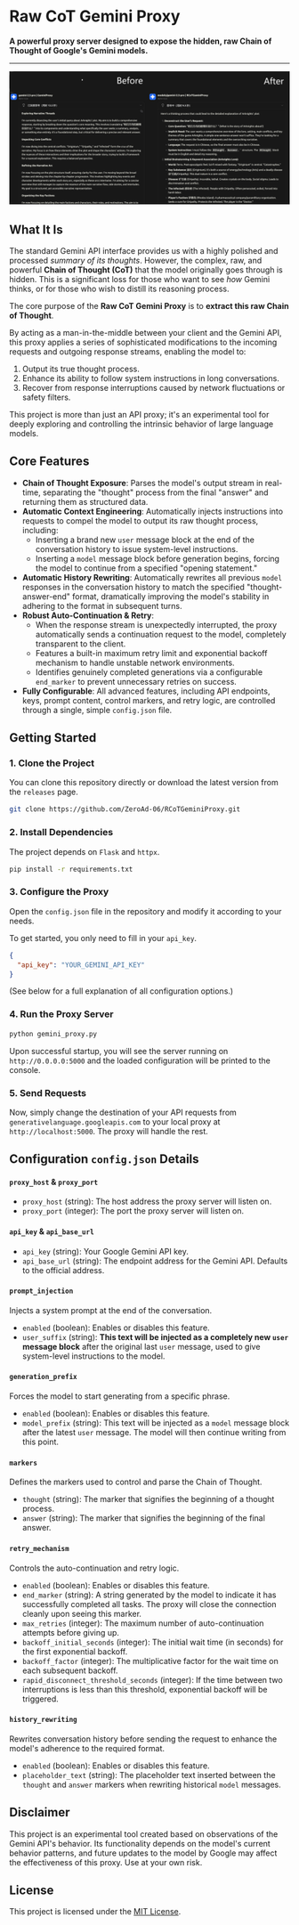# Raw CoT Gemini Proxy 

**A powerful proxy server designed to expose the hidden, raw Chain of Thought of Google's Gemini models.**

---

![Demonstration](img_en.png)

## What It Is

The standard Gemini API interface provides us with a highly polished and processed *summary of its thoughts*. However, the complex, raw, and powerful **Chain of Thought (CoT)** that the model originally goes through is hidden. This is a significant loss for those who want to see *how* Gemini thinks, or for those who wish to distill its reasoning process.

The core purpose of the **Raw CoT Gemini Proxy** is to **extract this raw Chain of Thought**.

By acting as a man-in-the-middle between your client and the Gemini API, this proxy applies a series of sophisticated modifications to the incoming requests and outgoing response streams, enabling the model to:

1.  Output its true thought process.
2.  Enhance its ability to follow system instructions in long conversations.
3.  Recover from response interruptions caused by network fluctuations or safety filters.

This project is more than just an API proxy; it's an experimental tool for deeply exploring and controlling the intrinsic behavior of large language models.

## Core Features

*   **Chain of Thought Exposure**: Parses the model's output stream in real-time, separating the "thought" process from the final "answer" and returning them as structured data.
*   **Automatic Context Engineering**: Automatically injects instructions into requests to compel the model to output its raw thought process, including:
    *   Inserting a brand new `user` message block at the end of the conversation history to issue system-level instructions.
    *   Inserting a `model` message block before generation begins, forcing the model to continue from a specified "opening statement."
*   **Automatic History Rewriting**: Automatically rewrites all previous `model` responses in the conversation history to match the specified "thought-answer-end" format, dramatically improving the model's stability in adhering to the format in subsequent turns.
*   **Robust Auto-Continuation & Retry**:
    *   When the response stream is unexpectedly interrupted, the proxy automatically sends a continuation request to the model, completely transparent to the client.
    *   Features a built-in maximum retry limit and exponential backoff mechanism to handle unstable network environments.
    *   Identifies genuinely completed generations via a configurable `end_marker` to prevent unnecessary retries on success.
*   **Fully Configurable**: All advanced features, including API endpoints, keys, prompt content, control markers, and retry logic, are controlled through a single, simple `config.json` file.


## Getting Started

### 1. Clone the Project

You can clone this repository directly or download the latest version from the `releases` page.

```bash
git clone https://github.com/ZeroAd-06/RCoTGeminiProxy.git
```

### 2. Install Dependencies

The project depends on `Flask` and `httpx`.

```bash
pip install -r requirements.txt
```

### 3. Configure the Proxy

Open the `config.json` file in the repository and modify it according to your needs.

To get started, you only need to fill in your `api_key`.

```json
{
  "api_key": "YOUR_GEMINI_API_KEY"
}
```
(See below for a full explanation of all configuration options.)

### 4. Run the Proxy Server

```bash
python gemini_proxy.py
```
Upon successful startup, you will see the server running on `http://0.0.0.0:5000` and the loaded configuration will be printed to the console.

### 5. Send Requests

Now, simply change the destination of your API requests from `generativelanguage.googleapis.com` to your local proxy at `http://localhost:5000`. The proxy will handle the rest.


## Configuration `config.json` Details

#### `proxy_host` & `proxy_port`
*   `proxy_host` (string): The host address the proxy server will listen on.
*   `proxy_port` (integer): The port the proxy server will listen on.

#### `api_key` & `api_base_url`
*   `api_key` (string): Your Google Gemini API key.
*   `api_base_url` (string): The endpoint address for the Gemini API. Defaults to the official address.

#### `prompt_injection`
Injects a system prompt at the end of the conversation.
*   `enabled` (boolean): Enables or disables this feature.
*   `user_suffix` (string): **This text will be injected as a completely new `user` message block** after the original last `user` message, used to give system-level instructions to the model.

#### `generation_prefix`
Forces the model to start generating from a specific phrase.
*   `enabled` (boolean): Enables or disables this feature.
*   `model_prefix` (string): This text will be injected as a `model` message block after the latest `user` message. The model will then continue writing from this point.

#### `markers`
Defines the markers used to control and parse the Chain of Thought.
*   `thought` (string): The marker that signifies the beginning of a thought process.
*   `answer` (string): The marker that signifies the beginning of the final answer.

#### `retry_mechanism`
Controls the auto-continuation and retry logic.
*   `enabled` (boolean): Enables or disables this feature.
*   `end_marker` (string): A string generated by the model to indicate it has successfully completed all tasks. The proxy will close the connection cleanly upon seeing this marker.
*   `max_retries` (integer): The maximum number of auto-continuation attempts before giving up.
*   `backoff_initial_seconds` (integer): The initial wait time (in seconds) for the first exponential backoff.
*   `backoff_factor` (integer): The multiplicative factor for the wait time on each subsequent backoff.
*   `rapid_disconnect_threshold_seconds` (integer): If the time between two interruptions is less than this threshold, exponential backoff will be triggered.

#### `history_rewriting`
Rewrites conversation history before sending the request to enhance the model's adherence to the required format.
*   `enabled` (boolean): Enables or disables this feature.
*   `placeholder_text` (string): The placeholder text inserted between the `thought` and `answer` markers when rewriting historical `model` messages.

## Disclaimer

This project is an experimental tool created based on observations of the Gemini API's behavior. Its functionality depends on the model's current behavior patterns, and future updates to the model by Google may affect the effectiveness of this proxy. Use at your own risk.

## License

This project is licensed under the [MIT License](../LICENSE).